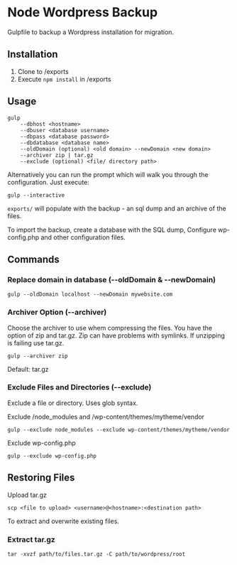 # Node Wordpress Backup
Gulpfile to backup a Wordpress installation for migration.

## Installation
1. Clone to /exports
2. Execute `npm install` in /exports

## Usage
```ssh
gulp
    --dbhost <hostname>
    --dbuser <database username>
    --dbpass <database password>
    --dbdatabase <database name>
    --oldDomain (optional) <old domain> --newDomain <new domain>
    --archiver zip | tar.gz
    --exclude (optional) <file/ directory path>
```

Alternatively you can run the prompt which will walk you through the configuration. Just execute:
```ssh
gulp --interactive
```

`exports/` will populate with the backup - an sql dump and an archive of the files.

To import the backup, create a database with the SQL dump, Configure wp-config.php and other configuration files.

## Commands

### Replace domain in database (--oldDomain & --newDomain)
```ssh
gulp --oldDomain localhost --newDomain mywebsite.com
```

### Archiver Option (--archiver)
Choose the archiver to use whem compressing the files. You have the option of zip and tar.gz. Zip can have problems with symlinks. If unzipping is failing use tar.gz.
```ssh
gulp --archiver zip
```
Default: tar.gz

### Exclude Files and Directories (--exclude)
Exclude a file or directory. Uses glob syntax.

Exclude /node_modules and /wp-content/themes/mytheme/vendor
```ssh
gulp --exclude node_modules --exclude wp-content/themes/mytheme/vendor
```

Exclude wp-config.php
```ssh
gulp --exclude wp-config.php
```

## Restoring Files
Upload tar.gz
```ssh
scp <file to upload> <username>@<hostname>:<destination path>
```
To extract and overwrite existing files.
### Extract tar.gz
```ssh
tar -xvzf path/to/files.tar.gz -C path/to/wordpress/root
```